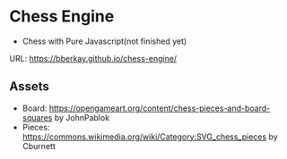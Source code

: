 # Chess Engine
 - Chess with Pure Javascript(not finished yet)
 
 URL: https://bberkay.github.io/chess-engine/ 

## Assets 
- Board: https://opengameart.org/content/chess-pieces-and-board-squares by JohnPablok
- Pieces: https://commons.wikimedia.org/wiki/Category:SVG_chess_pieces by Cburnett
